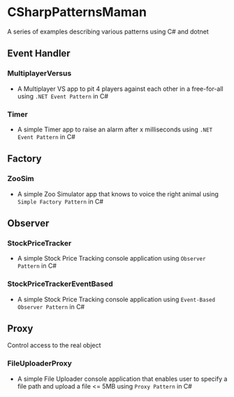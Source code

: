 # CSharpPatternsMaman
A series of examples describing various patterns using C# and dotnet

## Event Handler 
### MultiplayerVersus
- A Multiplayer VS app to pit 4 players against each other in a free-for-all using `.NET Event Pattern` in C#

### Timer
- A simple Timer app to raise an alarm after x milliseconds using `.NET Event Pattern` in C#

## Factory
### ZooSim
- A simple Zoo Simulator app that knows to voice the right animal using `Simple Factory Pattern` in C#

## Observer
### StockPriceTracker 
- A simple Stock Price Tracking console application using `Observer Pattern` in C#

### StockPriceTrackerEventBased
- A simple Stock Price Tracking console application using `Event-Based Observer Pattern` in C#

## Proxy
Control access to the real object

### FileUploaderProxy
- A simple File Uploader console application that enables user to specify a file path and upload a file <= 5MB using `Proxy Pattern` in C#